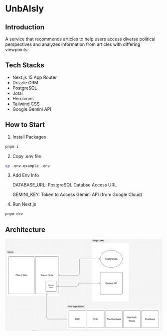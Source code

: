 # UnbAIsly

## Introduction

A service that recommends articles to help users access diverse political perspectives and analyzes information from articles with differing viewpoints.

## Tech Stacks

- Next.js 15 App Router
- Drizzle ORM
- PostgreSQL
- Jotai
- Heroicons
- Tailwind CSS
- Google Gemini API

## How to Start

1. Install Packages

```bash
pnpm i
```

2. Copy .env file

```bash
cp .env.example .env
```

3. Add Env Info

   DATABASE_URL: PostgreSQL Databse Access URL

   GEMINI_KEY: Token to Access Gemini API (from Google Cloud)

4. Run Next.js

```bash
pnpm dev
```

## Architecture

![Architecture](https://github.com/2025-GDGoC-KRJP-Hackaton/Team-1/blob/main/public/architecture.png?raw=true)
